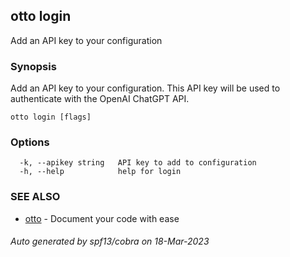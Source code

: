 ## otto login

Add an API key to your configuration

### Synopsis

Add an API key to your configuration. 
This API key will be used to authenticate with the OpenAI ChatGPT API.

```
otto login [flags]
```

### Options

```
  -k, --apikey string   API key to add to configuration
  -h, --help            help for login
```

### SEE ALSO

* [otto](otto.md)	 - Document your code with ease

###### Auto generated by spf13/cobra on 18-Mar-2023
